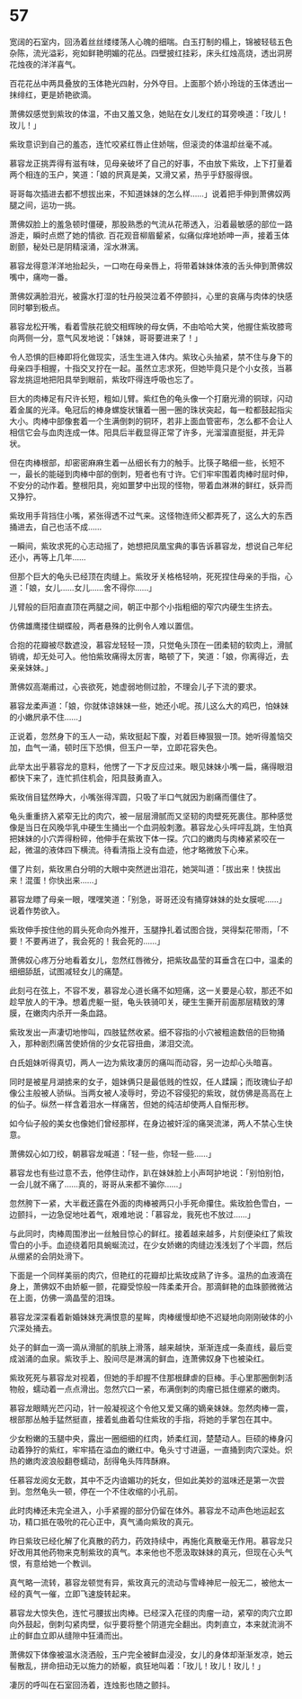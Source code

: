 # 57

宽阔的石室内，回汤着丝丝缕缕荡人心魄的细喘。白玉打制的榻上，锦被轻毯五色杂陈，流光溢彩，宛如鲜艳明媚的花丛。四壁披红挂彩，床头红烛高烧，透出洞房花烛夜的洋洋喜气。

百花花丛中两具叠放的玉体艳光四射，分外夺目。上面那个娇小玲珑的玉体透出一抹绯红，更是娇艳欲滴。

萧佛奴感觉到紫玫的体温，不由又羞又急，她贴在女儿发红的耳旁唤道：「玫儿！玫儿！」

紫玫意识到自己的羞态，连忙咬紧红唇止住娇喘，但滚烫的体温却丝毫不减。

慕容龙正挑弄得有滋有味，见母亲破坏了自己的好事，不由放下紫玫，上下打量着两个相连的玉户，笑道：「娘的屄真是美，又滑又紧，热乎乎舒服得很。

哥哥每次插进去都不想拔出来，不知道妹妹的怎么样……」说着把手伸到萧佛奴两腿之间，运功一挑。

萧佛奴脸上的羞急顿时僵硬，那股熟悉的气流从花蒂透入，沿着最敏感的部位一路游走，瞬时点燃了她的情欲. 百花观音柳眉颦紧，似痛似痒地娇呻一声，接着玉体剧颤，秘处已是阴精滚涌，淫水淋漓。

慕容龙得意洋洋地抬起头，一口吻在母亲唇上，将带着妹妹体液的舌头伸到萧佛奴嘴中，痛吻一番。

萧佛奴满脸泪光，被露水打湿的牡丹般哭泣着不停颤抖，心里的哀痛与肉体的快感同时攀到极点。

慕容龙松开嘴，看着雪肤花貌交相辉映的母女俩，不由哈哈大笑，他握住紫玫膝弯向两侧一分，意气风发地说：「妹妹，哥哥要进来了！」

令人恐惧的巨棒即将化做现实，活生生进入体内。紫玫心头抽紧，禁不住与身下的母亲四手相握，十指交叉拧在一起。虽然立志求死，但她毕竟只是个小女孩，当慕容龙挑逗地把阳具举到眼前，紫玫吓得连呼吸也忘了。

巨大的肉棒足有尺许长短，粗如儿臂。紫红色的龟头像一个打磨光滑的铜球，闪动着金属的光泽。龟冠后的棒身螺旋状镶着一圈一圈的珠状突起，每一粒都鼓起指尖大小。肉棒中部像套着一个生满倒刺的铜环，若非上面血管密布，怎么都不会让人相信它会与血肉连成一体。阳具后半截显得正常了许多，光溜溜直挺挺，并无异状。

但在肉棒根部，却密密麻麻生着一丛细长有力的触手。比筷子略细一些，长短不一，最长的能碰到肉棒中部的倒刺，短者也有寸许。它们牢牢围着肉棒时屈时伸，不安分的动作着。整根阳具，宛如噩梦中出现的怪物，带着血淋淋的鲜红，妖异而又狰狞。

紫玫用手背挡住小嘴，紧张得透不过气来。这怪物连师父都弄死了，这么大的东西捅进去，自己也活不成……

一瞬间，紫玫求死的心志动摇了，她想把凤凰宝典的事告诉慕容龙，想说自己年纪还小，再等上几年……

但那个巨大的龟头已经顶在肉缝上。紫玫牙关格格轻响，死死捏住母亲的手指，心道：「娘，女儿……女儿……舍不得你……」

儿臂般的巨阳直直顶在两腿之间，朝正中那个小指粗细的窄穴内硬生生挤去。

仿佛雄鹰搂住蝴蝶般，两者悬殊的比例令人难以置信。

合抱的花瓣被尽数遮没，慕容龙轻轻一顶，只觉龟头顶在一团柔韧的软肉上，滑腻销魂，却无处可入。他怕紫玫痛得太厉害，略顿了下，笑道：「娘，你离得近，去亲亲妹妹。」

萧佛奴高潮甫过，心丧欲死，她虚弱地侧过脸，不理会儿子下流的要求。

慕容龙柔声道：「娘，你就体谅妹妹一些，她还小呢。孩儿这么大的鸡巴，怕妹妹的小嫩屄承不住……」

正说着，忽然身下的玉人一动，紫玫挺起下腹，对着巨棒狠狠一顶。她听得羞恼交加，血气一涌，顿时压下恐惧，但玉户一举，立即花容失色。

此举太出乎慕容龙的意料，他愣了一下才反应过来。眼见妹妹小嘴一扁，痛得眼泪都快下来了，连忙抓住机会，阳具鼓勇直入。

紫玫俏目猛然睁大，小嘴张得浑圆，只吸了半口气就因为剧痛而僵住了。

龟头重重挤入紧窄无比的肉穴，被一层层滑腻而又坚韧的肉壁死死裹住。那种感觉像是当日在风晚华乳中硬生生捅出一个血洞般刺激。慕容龙心头呯呯乱跳，生怕真把妹妹的小穴弄得粉碎，他伸手在紫玫下体一探。穴口的嫩肉与肉棒紧紧咬在一起，微温的液体四下横流。待看清指上没有血迹，他才略微放下心来。

僵了片刻，紫玫黑白分明的大眼中突然迸出泪花，她哭叫道：「拔出来！快拔出来！混蛋！你快出来……」

慕容龙瞟了母亲一眼，嘿嘿笑道：「别急，哥哥还没有捅穿妹妹的处女膜呢……」说着作势欲入。

紫玫伸手按住他的肩头死命向外推开，玉腿挣扎着试图合拢，哭得梨花带雨，「不要！不要再进了，我会死的！我会死的……」

萧佛奴心疼万分地看着女儿，忽然红唇微分，把紫玫晶莹的耳垂含在口中，温柔的细细舔舐，试图减轻女儿的痛楚。

此刻弓在弦上，不容不发，慕容龙心道长痛不如短痛，这一关要是心软，那还不如趁早放人的干净。想着虎躯一挺，龟头铁骑叩关，硬生生撕开前面那层精致的薄膜，在嫩肉内杀开一条血路。

紫玫发出一声凄切地惨叫，四肢猛然收紧。细不容指的小穴被粗逾数倍的巨物捅入，那种剧烈痛苦使娇俏的少女花容扭曲，涕泪交流。

白氏姐妹听得真切，两人一边为紫玫凄厉的痛叫而动容，另一边却心头暗喜。

同时是被星月湖掳来的女子，姐妹俩只是最低贱的性奴，任人蹂躏；而玫瑰仙子却像公主般被人骄纵。当两女被人凌辱时，旁边不容侵犯的紫玫，就仿佛是高高在上的仙子。纵然一样含着泪水一样痛苦，但她的纯洁却使两人自惭形秽。

如今仙子般的美女也像她们曾经那样，在身边被奸淫的痛哭流涕，两人不禁心生快意。

萧佛奴心如刀绞，朝慕容龙喊道：「轻一些，你轻一些……」

慕容龙也有些过意不去，他停住动作，趴在妹妹脸上小声呵护地说：「别怕别怕，一会儿就不痛了……真的，哥哥从来都不骗你……」

忽然胯下一紧，大半截还露在外面的肉棒被两只小手死命攥住。紫玫脸色雪白，一边颤抖，一边急促地吐着气，艰难地说：「慕容龙，我死也不放过……」

与此同时，肉棒周围渗出一丝触目惊心的鲜红。接着越来越多，片刻便染红了紫玫雪白的小手。血迹绕着阳具蜿蜒流过，在少女娇嫩的肉缝边浅浅划了个半圆，然后从绷紧的会阴处滑下。

下面是一个同样美丽的肉穴，但艳红的花瓣却比紫玫成熟了许多。温热的血液滴在身上，萧佛奴不由娇躯一颤，花瓣受惊般一阵柔柔开合。那滴鲜艳的血珠颤微微沾在上面，仿佛一滴晶莹的泪珠。

慕容龙深深看着新婚妹妹充满恨意的星眸，肉棒缓慢却绝不迟疑地向刚刚破体的小穴深处捅去。

处子的鲜血一滴一滴从滑腻的肌肤上滑落，越来越快，渐渐连成一条直线，最后变成汹涌的血泉。紫玫手上、股间尽是淋漓的鲜血，连萧佛奴身下也被染红。

紫玫死死与慕容龙对视着，但她的手却握不住那根肆虐的巨棒。手心里那圈倒刺活物般，蠕动着一点点滑出。忽然穴口一紧，布满倒刺的肉瘤已抵住绷紧的嫩肉。

慕容龙眼睛光芒闪动，针一般凝视这个令他又爱又痛的嫡亲妹妹。忽然肉棒一震，根部那丛触手猛然挺直，接着虬曲着勾住紫玫的手指，将她的手掌包在其中。

少女粉嫩的玉腿中央，露出一圈细细的红肉，娇柔红润，楚楚动人。巨硕的棒身闪动着狰狞的紫红，牢牢插在溢血的嫩红中。龟头寸寸进逼，一直捅到肉穴深处。炽热的嫩肉波浪般翻卷蠕动，刮得龟头阵阵酥麻。

任慕容龙阅女无数，其中不乏内谙媚功的奼女，但如此美妙的滋味还是第一次尝到。忽然龟头一顿，停在一个不住收缩的小孔前。

此时肉棒还未完全进入，小手紧握的部分仍留在体外。慕容龙不动声色地运起玄功，精口抵在吸吮的花心正中，真气涌向紫玫的真元。

昨日紫玫已经化解了化真散的药力，药效持续中，再施化真散毫无作用。慕容龙只好改用其他药物来克制紫玫的真气。本来他也不愿汲取妹妹的真元，但现在心头气恨，有意给她一个教训。

真气略一流转，慕容龙顿觉有异，紫玫真元的流动与雪峰神尼一般无二，被他太一经的真气一催，立即飞速旋转起来。

慕容龙大惊失色，连忙弓腰拔出肉棒。已经深入花径的肉瘤一动，紧窄的肉穴立即向外鼓起，倒刺勾紧肉壁，似乎要将整个阴道完全翻出。肉刺直立，本来就流淌不止的鲜血立即从缝隙中狂涌而出。

萧佛奴下体像被温水浇洒般，玉户完全被鲜血浸没，女儿的身体却渐渐发凉，她云髻散乱，拼命扭动无以施力的娇躯，疯狂地叫着：「玫儿！玫儿！玫儿！」

凄厉的呼叫在石室回汤着，连烛影也随之颤抖。
